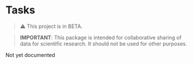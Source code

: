 # Tasks

> :warning: This project is in BETA.

> **IMPORTANT**: This package is intended for collaborative sharing of data for scientific research. It should not be used for other purposes.

Not yet documented